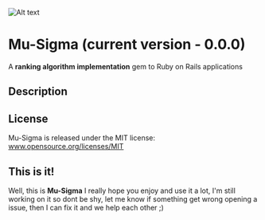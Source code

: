 ![Alt text](http://img593.imageshack.us/img593/6505/musigma.png "A ranking algorithm implementation for Ruby on Rails applications")

# Mu-Sigma (current version - 0.0.0)
A **ranking algorithm implementation** gem to Ruby on Rails applications

Description
------------

License
------------
Mu-Sigma is released under the MIT license:
www.opensource.org/licenses/MIT

This is it!
------------
Well, this is **Mu-Sigma** I really hope you enjoy and use it a lot, I'm still working on it so dont be shy, let me know
if something get wrong opening a issue, then I can fix it and we help each other ;)